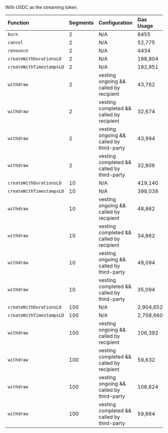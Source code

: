 With USDC as the streaming token.

| Function                 | Segments | Configuration                              | Gas Usage |
| :----------------------- | :------- | :----------------------------------------- | :-------- |
| `burn`                   | 2        | N/A                                        | 8455      |
| `cancel`                 | 2        | N/A                                        | 52,775    |
| `renounce`               | 2        | N/A                                        | 4434      |
| `createWithDurationsLD`  | 2        | N/A                                        | 198,804   |
| `createWithTimestampsLD` | 2        | N/A                                        | 192,951   |
| `withdraw`               | 2        | vesting ongoing && called by recipient     | 43,762    |
| `withdraw`               | 2        | vesting completed && called by recipient   | 32,674    |
| `withdraw`               | 2        | vesting ongoing && called by third-party   | 43,994    |
| `withdraw`               | 2        | vesting completed && called by third-party | 32,906    |
| `createWithDurationsLD`  | 10       | N/A                                        | 419,140   |
| `createWithTimestampsLD` | 10       | N/A                                        | 398,038   |
| `withdraw`               | 10       | vesting ongoing && called by recipient     | 48,862    |
| `withdraw`               | 10       | vesting completed && called by recipient   | 34,862    |
| `withdraw`               | 10       | vesting ongoing && called by third-party   | 49,094    |
| `withdraw`               | 10       | vesting completed && called by third-party | 35,094    |
| `createWithDurationsLD`  | 100      | N/A                                        | 2,904,652 |
| `createWithTimestampsLD` | 100      | N/A                                        | 2,708,660 |
| `withdraw`               | 100      | vesting ongoing && called by recipient     | 106,392   |
| `withdraw`               | 100      | vesting completed && called by recipient   | 59,632    |
| `withdraw`               | 100      | vesting ongoing && called by third-party   | 106,624   |
| `withdraw`               | 100      | vesting completed && called by third-party | 59,864    |
